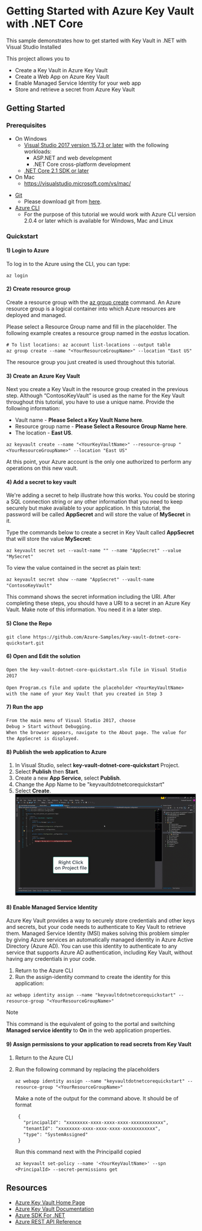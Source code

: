 # Getting Started with Azure Key Vault with .NET Core
This sample demonstrates how to get started with Key Vault in .NET with Visual Studio Installed

This project allows you to 
- Create a Key Vault in Azure Key Vault
- Create a Web App on Azure Key Vault
- Enable Managed Service Identity for your web app
- Store and retrieve a secret from Azure Key Vault

## Getting Started

### Prerequisites
- On Windows
    * [Visual Studio 2017 version 15.7.3 or later](https://www.microsoft.com/net/download/windows)
        with the following workloads:
        - ASP.NET and web development
        - .NET Core cross-platform development
    * [.NET Core 2.1 SDK or later](https://www.microsoft.com/net/download/windows)
- On Mac 
    * https://visualstudio.microsoft.com/vs/mac/
* [Git](https://www.git-scm.com/)
    * Please download git from [here](https://git-scm.com/downloads).
* [Azure CLI](https://docs.microsoft.com/en-us/cli/azure/install-azure-cli?view=azure-cli-latest)
    * For the purpose of this tutorial we would work with Azure CLI version 2.0.4 or later which is available for Windows, Mac and Linux

### Quickstart

#### 1) Login to Azure
   To log in to the Azure using the CLI, you can type:

```azurecli
az login
```

#### 2) Create resource group

Create a resource group with the [az group create](/cli/azure/group#az_group_create) command. An Azure resource group is a logical container into which Azure resources are deployed and managed.

Please select a Resource Group name and fill in the placeholder.
The following example creates a resource group named *<YourResourceGroupName>* in the *eastus* location.

```azurecli
# To list locations: az account list-locations --output table
az group create --name "<YourResourceGroupName>" --location "East US"
```

The resource group you just created is used throughout this tutorial.

#### 3) Create an Azure Key Vault

Next you create a Key Vault in the resource group created in the previous step. Although “ContosoKeyVault” is used as the name for the Key Vault throughout this tutorial, you have to use a unique name. Provide the following information:

* Vault name - **Please Select a Key Vault Name here**.
* Resource group name - **Please Select a Resource Group Name here**.
* The location - **East US**.

```azurecli
az keyvault create --name "<YourKeyVaultName>" --resource-group "<YourResourceGroupName>" --location "East US"
```
At this point, your Azure account is the only one authorized to perform any operations on this new vault.


#### 4) Add a secret to key vault

We're adding a secret to help illustrate how this works. You could be storing a SQL connection string or any other information that you need to keep securely but make available to your application. In this tutorial, the password will be called **AppSecret** and will store the value of **MySecret** in it.

Type the commands below to create a secret in Key Vault called **AppSecret** that will store the value **MySecret**:

```azurecli
az keyvault secret set --vault-name "" --name "AppSecret" --value "MySecret"
```

To view the value contained in the secret as plain text:

```azurecli
az keyvault secret show --name "AppSecret" --vault-name "ContosoKeyVault"
```

This command shows the secret information including the URI. After completing these steps, you should have a URI to a secret in an Azure Key Vault. Make note of this information. You need it in a later step.

#### 5) Clone the Repo

    
    git clone https://github.com/Azure-Samples/key-vault-dotnet-core-quickstart.git
    

#### 6) Open and Edit the solution 
    Open the key-vault-dotnet-core-quickstart.sln file in Visual Studio 2017

    Open Program.cs file and update the placeholder <YourKeyVaultName> with the name of your Key Vault that you created in Step 3

#### 7) Run the app
    From the main menu of Visual Studio 2017, choose 
    Debug > Start without Debugging. 
    When the browser appears, navigate to the About page. The value for the AppSecret is displayed.

#### 8) Publish the web application to Azure

1. In Visual Studio, select **key-vault-dotnet-core-quickstart** Project.
2. Select **Publish** then **Start**.
3. Create a new **App Service**, select **Publish**.
4. Change the App Name to be "keyvaultdotnetcorequickstart"
5. Select **Create**.
![Publish](./media/PublishToAzure.gif)

#### 8) Enable Managed Service Identity
Azure Key Vault provides a way to securely store credentials and other keys and secrets, but your code needs to authenticate to Key Vault to retrieve them. Managed Service Identity (MSI) makes solving this problem simpler by giving Azure services an automatically managed identity in Azure Active Directory (Azure AD). You can use this identity to authenticate to any service that supports Azure AD authentication, including Key Vault, without having any credentials in your code.

1. Return to the Azure CLI
2. Run the assign-identity command to create the identity for this application:

```azurecli
az webapp identity assign --name "keyvaultdotnetcorequickstart" --resource-group "<YourResourceGroupName>"
```

>[!NOTE]
>This command is the equivalent of going to the portal and switching **Managed service identity** to **On** in the web application properties.

#### 9) Assign permissions to your application to read secrets from Key Vault
1. Return to the Azure CLI
2. Run the following command by replacing the placeholders
   ```
   az webapp identity assign --name "keyvaultdotnetcorequickstart" --resource-group "<YourResourceGroupName>"
   ```
    
    Make a note of the output for the command above. It should be of format
        
        {
          "principalId": "xxxxxxxx-xxxx-xxxx-xxxx-xxxxxxxxxxxx",
          "tenantId": "xxxxxxxx-xxxx-xxxx-xxxx-xxxxxxxxxxxx",
          "type": "SystemAssigned"
        }
        
    Run this command next with the PrincipalId copied
    ```
    az keyvault set-policy --name '<YourKeyVaultName>' --spn <PrincipalId> --secret-permissions get
    ```
    
## Resources
- [Azure Key Vault Home Page](https://azure.microsoft.com/en-us/services/key-vault/)
- [Azure Key Vault Documentation](https://docs.microsoft.com/en-us/azure/key-vault/)
- [Azure SDK For .NET](https://github.com/Azure/azure-sdk-for-net)
- [Azure REST API Reference](https://docs.microsoft.com/en-us/rest/api/keyvault/?redirectedfrom=AzureSamples)
